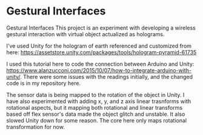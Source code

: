 # Gestural Interfaces
Gestural Interfaces
This project is an experiment with developing a wireless gestural interaction with virtual object actualized as holograms.

I've used Unity for the hologram of earth referenced and customized from here: https://assetstore.unity.com/packages/tools/hologram-pyramid-61735

I used this tutorial here to code the connection between Arduino and Unity: https://www.alanzucconi.com/2015/10/07/how-to-integrate-arduino-with-unity/. There were some issues with the readings initially, and the changed code is in my repository here.

The sensor data is being mapped to the rotation of the object in Unity. I have also experimented with adding x, y, and z axis linear trasnforms with rotational aspects, but it mapping both rotational and linear transforms based off flex sensor's data made the object glitch and unstable. It also slowed Unity down for some reason. The core here only maps rotational transformation for now. 
